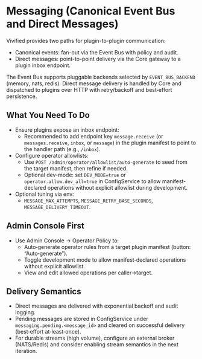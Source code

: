 # Messaging (Canonical Event Bus and Direct Messages)

Vivified provides two paths for plugin-to-plugin communication:

- Canonical events: fan-out via the Event Bus with policy and audit.
- Direct messages: point-to-point delivery via the Core gateway to a plugin inbox endpoint.

The Event Bus supports pluggable backends selected by `EVENT_BUS_BACKEND` (memory, nats, redis). Direct message delivery is handled by Core and dispatched to plugins over HTTP with retry/backoff and best‑effort persistence.

## What You Need To Do

- Ensure plugins expose an inbox endpoint:
  - Recommended to add endpoint key `message.receive` (or `messages.receive`, `inbox`, or `message`) in the plugin manifest to point to the handler path (e.g., `/inbox`).
- Configure operator allowlists:
  - Use `POST /admin/operator/allowlist/auto-generate` to seed from the target manifest, then refine if needed.
  - Optional dev-mode: set `DEV_MODE=true` or `operator.allow.dev_all=true` in ConfigService to allow manifest-declared operations without explicit allowlist during development.
- Optional tuning via env:
  - `MESSAGE_MAX_ATTEMPTS`, `MESSAGE_RETRY_BASE_SECONDS`, `MESSAGE_DELIVERY_TIMEOUT`.

## Admin Console First

- Use Admin Console → Operator Policy to:
  - Auto‑generate operator rules from a target plugin manifest (button: “Auto‑generate”).
  - Toggle development mode to allow manifest‑declared operations without explicit allowlist.
  - View and edit allowed operations per caller→target.

## Delivery Semantics

- Direct messages are delivered with exponential backoff and audit logging.
- Pending messages are stored in ConfigService under `messaging.pending.<message_id>` and cleared on successful delivery (best‑effort at‑least‑once).
- For durable streams (high volume), configure an external broker (NATS/Redis) and consider enabling stream semantics in the next iteration.

